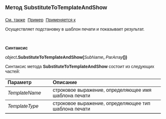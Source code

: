 ﻿<html>
<head>
<title>Документ\Run</title>
</head>

<body>

<p><strong><font size="4" face="Arial">Метод SubstituteToTemplateAndShow<br>
<br>
</font></strong><font face="Arial"><a href="../TemplateSubstitution.html">См. также</a>&nbsp;
<u>Пример</u>&nbsp; <a href="../TemplateSubstitution.html">Применяется к</a></font></p>

<p class="label"><font face="Arial">Осуществляет подстановку в шаблон печати и 
показывает результат. </font></p>

<p class="label">&nbsp;</p>

<p class="label"><font face="Arial"><b>Синтаксис</b></font></p>

<p><font face="Arial"><em>object</em><strong>.SubstituteToTemplateAndShow(</strong><em>SubName</em><strong>,
</strong><em>ParArray</em><strong>())</strong></font></p>

<p><font face="Arial">Синтаксис метода <strong>SubstituteToTemplateAndShow</strong>
состоит из следующих частей:</font></p>

<table border="1" cellPadding="5" cols="2" frame="below" rules="rows">
<TBODY>
  <tr vAlign="top">
    <td class="label" width="29%"><font face="Arial"><b>Параметр</b></font></td>
    <td class="label" width="71%"><font face="Arial"><strong>Описание</strong></font></td>
  </tr>
  <tr>
    <td width="29%"><font face="Arial"><em>TemplateName</em></font></td>
    <td width="71%"><font face="Arial">строковое выражение, 
	определяющее имя шаблона печати</font></td>
  </tr>
  <tr>
    <td width="29%"><font face="Arial"><em>TemplateType</em></font></td>
    <td width="71%"><font face="Arial">строковое выражение, определяющее тип 
	шаблона печати</font></td>
  </tr>
</table>
</body>
</html>
